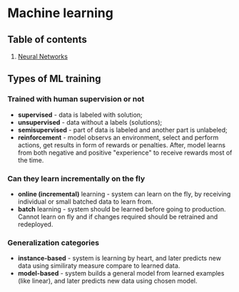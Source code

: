# Machine learning

## Table of contents

1. [Neural Networks](neural_networks/)

## Types of ML training

### Trained with human supervision or not

- **supervised** - data is labeled with solution;
- **unsupervised** - data without a labels (solutions);
- **semisupervised** - part of data is labeled and another part is unlabeled;
- **reinforcement** - model observs an environment, select and perform actions, get results in form of rewards or penalties. After, model learns from both negative and positive "experience" to receive rewards most of the time.

### Can they learn incrementally on the fly

- **online (incremental)** learning - system can learn on the fly, by receiving individual or small batched data to learn from.
- **batch** learning - system should be learned before going to production. Cannot learn on fly and if changes required should be retrained and redeployed.

### Generalization categories

- **instance-based** - system is learning by heart, and later predicts new data using similiraty measure compare to learned data.
- **model-based** - system builds a general model from learned examples (like linear), and later predicts new data using chosen model.

